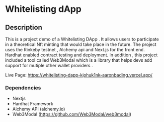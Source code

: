# Whitelisting dApp


## Description

This is a project demo of a Whitelisting DApp . It allows users to participate in a theoretical Nft minting that would take place in the future. The project uses the Rinkeby testnet , Alchemy api and Next.js for the front end. Hardhat enabled contract testing and deployment.
In addition , this project included a tool called Web3Modal which is a library that helps devs add support for mutiple other wallet providers . 

Live Page: https://whitelisting-dapp-kjohuk1nk-aaronbading.vercel.app/

### Dependencies

* Nextjs
* Hardhat Framework
* Alchemy API (alchemy.io)
* Web3Modal (https://github.com/Web3Modal/web3modal)
